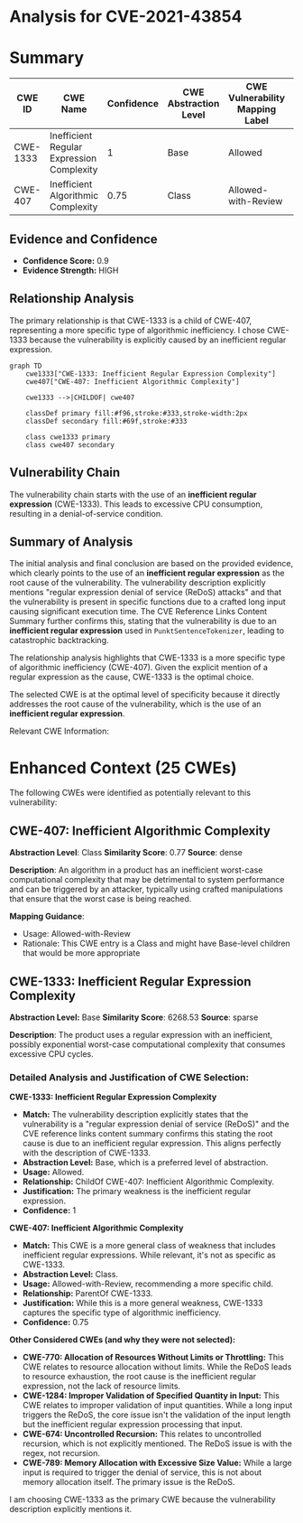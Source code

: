 # Analysis for CVE-2021-43854

# Summary
| CWE ID  | CWE Name                                       | Confidence | CWE Abstraction Level | CWE Vulnerability Mapping Label | CWE-Vulnerability Mapping Notes |
|---------|------------------------------------------------|------------|-----------------------|---------------------------------|-----------------------------------|
| CWE-1333 | Inefficient Regular Expression Complexity      | 1          | Base                  | Allowed                         | Primary CWE                       |
| CWE-407  | Inefficient Algorithmic Complexity             | 0.75       | Class                 | Allowed-with-Review             | Secondary Candidate              |

## Evidence and Confidence

*   **Confidence Score:** 0.9
*   **Evidence Strength:** HIGH

## Relationship Analysis
The primary relationship is that CWE-1333 is a child of CWE-407, representing a more specific type of algorithmic inefficiency. I chose CWE-1333 because the vulnerability is explicitly caused by an inefficient regular expression.

```mermaid
graph TD
    cwe1333["CWE-1333: Inefficient Regular Expression Complexity"]
    cwe407["CWE-407: Inefficient Algorithmic Complexity"]
    
    cwe1333 -->|CHILDOF| cwe407
    
    classDef primary fill:#f96,stroke:#333,stroke-width:2px
    classDef secondary fill:#69f,stroke:#333
    
    class cwe1333 primary
    class cwe407 secondary
```

## Vulnerability Chain
The vulnerability chain starts with the use of an **inefficient regular expression** (CWE-1333). This leads to excessive CPU consumption, resulting in a denial-of-service condition.

## Summary of Analysis
The initial analysis and final conclusion are based on the provided evidence, which clearly points to the use of an **inefficient regular expression** as the root cause of the vulnerability. The vulnerability description explicitly mentions "regular expression denial of service (ReDoS) attacks" and that the vulnerability is present in specific functions due to a crafted long input causing significant execution time. The CVE Reference Links Content Summary further confirms this, stating that the vulnerability is due to an **inefficient regular expression** used in `PunktSentenceTokenizer`, leading to catastrophic backtracking.

The relationship analysis highlights that CWE-1333 is a more specific type of algorithmic inefficiency (CWE-407). Given the explicit mention of a regular expression as the cause, CWE-1333 is the optimal choice.

The selected CWE is at the optimal level of specificity because it directly addresses the root cause of the vulnerability, which is the use of an **inefficient regular expression**.

Relevant CWE Information:

# Enhanced Context (25 CWEs)
The following CWEs were identified as potentially relevant to this vulnerability:

## CWE-407: Inefficient Algorithmic Complexity
**Abstraction Level**: Class
**Similarity Score**: 0.77
**Source**: dense

**Description**:
An algorithm in a product has an inefficient worst-case computational complexity that may be detrimental to system performance and can be triggered by an attacker, typically using crafted manipulations that ensure that the worst case is being reached.

**Mapping Guidance**:
- Usage: Allowed-with-Review
- Rationale: This CWE entry is a Class and might have Base-level children that would be more appropriate

## CWE-1333: Inefficient Regular Expression Complexity
**Abstraction Level:** Base
**Similarity Score**: 6268.53
**Source**: sparse

**Description**:
The product uses a regular expression with an inefficient, possibly exponential worst-case computational complexity that consumes excessive CPU cycles.

### Detailed Analysis and Justification of CWE Selection:

**CWE-1333: Inefficient Regular Expression Complexity**
*   **Match:** The vulnerability description explicitly states that the vulnerability is a "regular expression denial of service (ReDoS)" and the CVE reference links content summary confirms this stating the root cause is due to an inefficient regular expression. This aligns perfectly with the description of CWE-1333.
*   **Abstraction Level:** Base, which is a preferred level of abstraction.
*   **Usage:** Allowed.
*   **Relationship:** ChildOf CWE-407: Inefficient Algorithmic Complexity.
*   **Justification:** The primary weakness is the inefficient regular expression.
*   **Confidence:** 1

**CWE-407: Inefficient Algorithmic Complexity**
*   **Match:** This CWE is a more general class of weakness that includes inefficient regular expressions. While relevant, it's not as specific as CWE-1333.
*   **Abstraction Level:** Class.
*   **Usage:** Allowed-with-Review, recommending a more specific child.
*   **Relationship:** ParentOf CWE-1333.
*   **Justification:** While this is a more general weakness, CWE-1333 captures the specific type of algorithmic inefficiency.
*   **Confidence:** 0.75

**Other Considered CWEs (and why they were not selected):**

*   **CWE-770: Allocation of Resources Without Limits or Throttling:** This CWE relates to resource allocation without limits. While the ReDoS leads to resource exhaustion, the root cause is the inefficient regular expression, not the lack of resource limits.
*   **CWE-1284: Improper Validation of Specified Quantity in Input:** This CWE relates to improper validation of input quantities. While a long input triggers the ReDoS, the core issue isn't the validation of the input length but the inefficient regular expression processing that input.
*   **CWE-674: Uncontrolled Recursion:** This relates to uncontrolled recursion, which is not explicitly mentioned. The ReDoS issue is with the regex, not recursion.
*   **CWE-789: Memory Allocation with Excessive Size Value:** While a large input is required to trigger the denial of service, this is not about memory allocation itself. The primary issue is the ReDoS.

I am choosing CWE-1333 as the primary CWE because the vulnerability description explicitly mentions it.